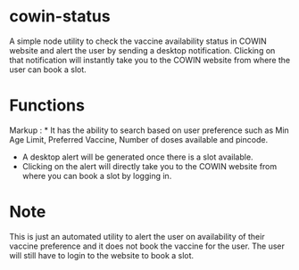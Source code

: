 # cowin-status
A simple node utility to check the vaccine availability status in COWIN website and alert the user by sending a desktop notification. Clicking on that notification will instantly take you to the COWIN website from where the user can book a slot. 


# Functions
 Markup : * It has the ability to search based on user preference such as Min Age Limit, Preferred Vaccine, Number of doses available and pincode.
* A desktop alert will be generated once there is a slot available.
* Clicking on the alert will directly take you to the COWIN website from where you can book a slot by logging in.



# Note
This is just an automated utility to alert the user on availability of their vaccine preference and it does not book the vaccine for the user. The user will still have to login to the website to book a slot.
